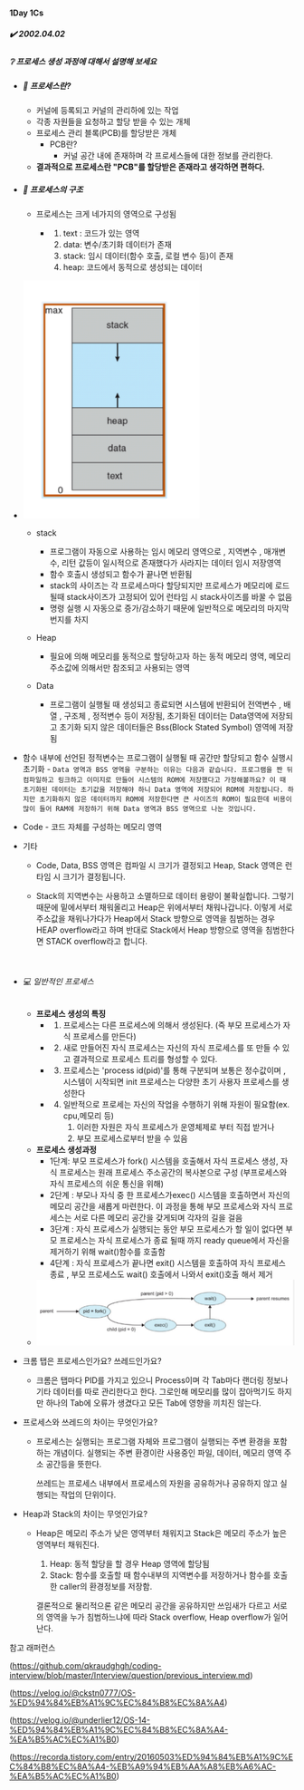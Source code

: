 #### 1Day 1Cs

##### :heavy_check_mark: 2002.04.02



##### :grey_question: 프로세스 생성 과정에 대해서 설명해 보세요



- ##### :pencil: 프로세스란?

  - 커널에 등록되고 커널의 관리하에 있는 작업
  - 각종 자원들을 요청하고 할당 받을 수 있는 개체
  - 프로세스 관리 블록(PCB)를 할당받은 개체
    - PCB란?
      - 커널 공간 내에 존재하며 각 프로세스들에 대한 정보를 관리한다.
  - <b>결과적으로 프로세스란 "PCB"를 할당받은 존재라고 생각하면 편하다.</b>



- ##### :pencil: 프로세스의 구조 

  - 프로세스는 크게 네가지의 영역으로 구성됨

    - 1. text : 코드가 있는 영역
      2. data: 변수/초기화 데이터가 존재
      3. stack: 임시 데이터(함수 호출, 로컬 변수 등)이 존재
      4. heap: 코드에서 동적으로 생성되는 데이터
- ![20210402_123522](20210402_123522.png)
    - stack

      - 프로그램이 자동으로 사용하는 임시 메모리 영역으로 , 지역변수 , 매개변수, 리턴 값등이 일시적으로 존재했다가 사라지는 데이터 임시 저장영역
      - 함수 호출시 생성되고 함수가 끝나면 반환됨
      - stack의 사이즈는 각 프로세스마다 할당되지만 프로세스가 메모리에 로드될때 stack사이즈가 고정되어 있어 런타임 시 stack사이즈를 바꿀 수 없음
      - 명령 실행 시 자동으로 증가/감소하기 때문에 일반적으로 메모리의 마지막 번지를 차지
  - Heap
    
    - 필요에 의해 메모리를 동적으로 할당하고자 하는 동적 메모리 영역, 메모리 주소값에 의해서만 참조되고 사용되는 영역
  - Data
    
    - 프로그램이 실행될 때 생성되고 종료되면 시스템에 반환되어 전역변수 , 배열 , 구조체 , 정적변수 등이 저장됨, 초기화된 데이터는 Data영역에 저장되고 초기화 되지 않은 데이터들은 Bss(Block Stated Symbol) 영역에 저장됨
    
  
- 함수 내부에 선언된 정적변수는 프로그램이 실행될 때 공간만 할당되고 함수 실행시 초기화
      - `Data 영역과 BSS 영역을 구분하는 이유는 다음과 같습니다. 프로그램을 짠 뒤 컴파일하고 링크하고 이미지로 만들어 시스템의 ROM에 저장했다고 가정해볼까요? 이 때 초기화된 데이터는 초기값을 저장해야 하니 Data 영역에 저장되어 ROM에 저장됩니다. 하지만 초기화하지 않은 데이터까지 ROM에 저장한다면 큰 사이즈의 ROM이 필요한데 비용이 많이 들어 RAM에 저장하기 위해 Data 영역과 BSS 영역으로 나눈 것입니다.`
- Code
      - 코드 자체를 구성하는 메모리 영역




- 기타

  - Code, Data, BSS 영역은 컴파일 시 크기가 결정되고 Heap, Stack 영역은 런타임 시 크기가 결정됩니다.

  - Stack의 지역변수는 사용하고 소멸하므로 데이터 용량이 불확실합니다. 그렇기 때문에 밑에서부터 채워올리고 Heap은 위에서부터 채워나갑니다. 이렇게 서로 주소값을 채워나가다가 Heap에서 Stack 방향으로 영역을 침범하는 경우 HEAP overflow라고 하며 반대로 Stack에서 Heap 방향으로 영역을 침범한다면 STACK overflow라고 합니다.

​        



- ###### :computer: 일반적인 프로세스

  -  <b>프로세스 생성의 특징</b>
     -  1. 프로세스는 다른 프로세스에 의해서 생성된다. (즉 부모 프로세스가 자식 프로세스를 만든다)
     -  2. 새로 만들어진 자식 프로세스는 자신의 자식 프로세스를 또 만들 수 있고 결과적으로 프로세스 트리를 형성할 수 있다.
     -  3. 프로세스는 'process id(pid)'를 통해 구분되며 보통은 정수값이며 , 시스템이 시작되면 init 프로세스는 다양한 초기 사용자 프로세스를 생성한다
     -  4. 일반적으로 프로세는 자신의 작업을 수행하기 위해 자원이 필요함(ex. cpu,메모리 등)
           1. 이러한 자원은 자식 프로세스가 운영체제로 부터 직접 받거나
           2. 부모 프로세스로부터 받을 수 있음
  -  <b>프로세스 생성과정</b>
     -  1단계: 부모 프로세스가 fork() 시스템을 호출해서 자식 프로세스 생성, 자식 프로세스는 원래 프로세스 주소공간의 복사본으로 구성 (부프로세스와 자식 프로세스의 쉬운 통신을 위해)
     -  2단계 : 부모나 자식 중 한 프로세스가exec() 시스템을 호출하면서 자신의 메모리 공간을 새롭게 마련한다. 이 과정을 통해 부모 프로세스와 자식 프로세스는 서로 다른 메모리 공간을 갖게되며 각자의 길을 걸음
     -  3단계 : 자식 프로세스가 실행되는 동안 부모 프로세스가 할 일이 없다면 부모 프로세스는 자식 프로세스가 종료 될때 까지 ready queue에서 자신을 제거하기 위해 wait()함수를 호출함
     -  4단계 : 자식 프로세스가 끝나면 exit() 시스템을 호출하여 자식 프로세스 종료 , 부모 프로세스도 wait() 호출에서 나와서 exit()호출 해서 제거
  -  ![20210402_125204](20210402_125204.png)











- 크롬 탭은 프로세스인가요? 쓰레드인가요?

  - 크롬은 탭마다 PID를 가지고 있으니 Process이며 각 Tab마다 랜더링 정보나 기타 데이터를 따로 관리한다고 한다. 그로인해 메모리를 많이 잡아먹기도 하지만 하나의 Tab에 오류가 생겼다고 모든 Tab에 영향을 끼치진 않는다.

    

- 프로세스와 쓰레드의 차이는 무엇인가요?

  - 프로세스는 실행되는 프로그램 자체와 프로그램이 실행되는 주변 환경을 포함하는 개념이다. 실행되는 주변 환경이란 사용중인 파일, 데이터, 메모리 영역 주소 공간등을 뜻한다.

    쓰레드는 프로세스 내부에서 프로세스의 자원을 공유하거나 공유하지 않고 실행되는 작업의 단위이다.



- Heap과 Stack의 차이는 무엇인가요?

  - Heap은 메모리 주소가 낮은 영역부터 채워지고 Stack은 메모리 주소가 높은 영역부터 채워진다.

    1. Heap: 동적 할당을 할 경우 Heap 영역에 할당됨
    2. Stack: 함수를 호출할 때 함수내부의 지역변수를 저장하거나 함수를 호출한 caller의 환경정보를 저장함.

    결론적으로 물리적으론 같은 메모리 공간을 공유하지만 쓰임새가 다르고 서로의 영역을 누가 침범하느냐에 따라 Stack overflow, Heap overflow가 일어난다.





참고 래퍼런스

(https://github.com/qkraudghgh/coding-interview/blob/master/Interview/question/previous_interview.md)

(https://velog.io/@ckstn0777/OS-%ED%94%84%EB%A1%9C%EC%84%B8%EC%8A%A4)

(https://velog.io/@underlier12/OS-14-%ED%94%84%EB%A1%9C%EC%84%B8%EC%8A%A4-%EA%B5%AC%EC%A1%B0)

(https://recorda.tistory.com/entry/20160503%ED%94%84%EB%A1%9C%EC%84%B8%EC%8A%A4-%EB%A9%94%EB%AA%A8%EB%A6%AC-%EA%B5%AC%EC%A1%B0)



